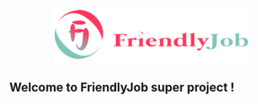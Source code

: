 
<p align="center">
    <img src="backend/public/assets/images/logo_fj_title_crop.png"> 
</p>

## Welcome to FriendlyJob super project !